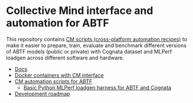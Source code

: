 # Collective Mind interface and automation for ABTF

This repository contains [CM scripts (cross-platform automation recipes)](https://github.com/mlcommons/ck)
to make it easier to prepare, train, evaluate and benchmark different versions of ABTF models 
(public or private) with Cognata dataset and MLPerf loadgen across different software and hardware.

* [Docs](docs/test-abtf-model)
* [Docker containers with CM interface](docs/test-abtf-model/docker)
* [CM automation scripts for ABTF](script)
  * [Basic Python MLPerf loadgen harness for ABTF and Cognata](https://github.com/mlcommons/cm4abtf/tree/main/script/demo-ml-model-abtf-cognata-pytorch-loadgen/ref/python)
* [Development roadmap](https://github.com/mlcommons/cm4abtf/issues/6)
